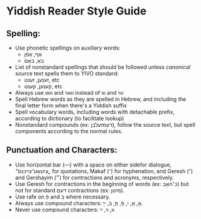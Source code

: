 # Yiddish Reader Style Guide

## Spelling:

- Use phonetic spellings on auxiliary words:
  - אַף, אַפֿן
  - באַ, באַם
- List of nonstandard spellings that should be followed unless _canonical_ source text spells them to YIVO standard:
  - זענען, זענט, etc
  - קענען, קענט, etc
- Always use וואו and וואוי instead of ווו and וווי
- Spell Hebrew words as they are spelled in Hebrew, and including the final letter form when there's a Yiddish suffix
- Spell vocabulary words, including words with detachable prefix, according to dictionary (to facilitate lookup)
- Nonstandard compounds (ex: דעמזעלבן), follow the source text, but spell components according to the normal rules.

## Punctuation and Characters:

- Use horizontal bar (―) with a space on either sidefor dialogue, <em dir='rtl'>„ציטאַט־צייכנס“</em> for quotations, Makaf (־) for hyphenation, and Geresh (׳) and Gershayim (״) for contractions and acronyms, respectively.
- Use Geresh for contractions in the beginning of words (ex: כ׳האָב) but not for standard דעם contractions (ex: מיטן).
- Use rafe on פֿ and בֿ where necessary.
- Always use compound characters: אָ, אַ, יִ, פֿ, פּ, בֿ, ײַ. 
- Never use compound characters: וו, וי, יי
